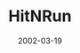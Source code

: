 ---
mission_id: hitnrun
slug: "hit-n-run"
editorsChoice:
title: "HitNRun"
authors: 
    - "DarthDoctor"
date: 2002-03-19
filename: "hitnrun.zip"
description: "A spiral Imperial base. Smugglers are fighting them, and have been driven to the heart of the base, where you are."
cover: 
levelReplaced:	SECBASE
difficulty: yes
bm:	no
fme: no
wax: no
three_do: no
voc: no
gmd: no
vue: no
lfd: no
base: "New level from scratch" 
editors: "WDFUSE 2.00"

---